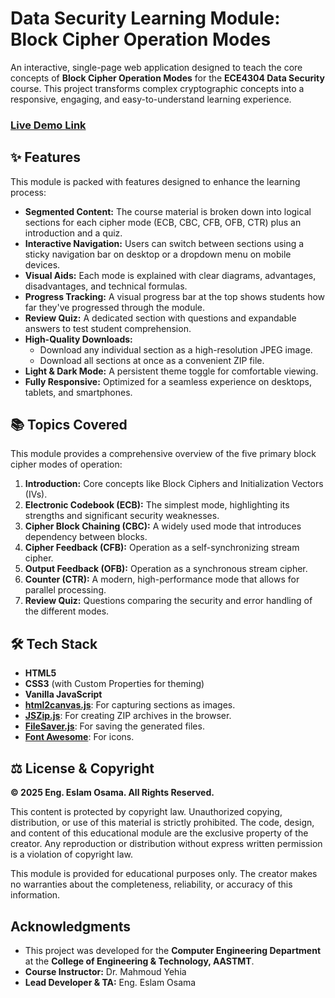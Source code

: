 # Data Security Learning Module: Block Cipher Operation Modes

An interactive, single-page web application designed to teach the core concepts of **Block Cipher Operation Modes** for the **ECE4304 Data Security** course. This project transforms complex cryptographic concepts into a responsive, engaging, and easy-to-understand learning experience.

### [Live Demo Link](https://block-cipher-learning-module.vercel.app/)

## ✨ Features

This module is packed with features designed to enhance the learning process:

-   **Segmented Content:** The course material is broken down into logical sections for each cipher mode (ECB, CBC, CFB, OFB, CTR) plus an introduction and a quiz.
-   **Interactive Navigation:** Users can switch between sections using a sticky navigation bar on desktop or a dropdown menu on mobile devices.
-   **Visual Aids:** Each mode is explained with clear diagrams, advantages, disadvantages, and technical formulas.
-   **Progress Tracking:** A visual progress bar at the top shows students how far they've progressed through the module.
-   **Review Quiz:** A dedicated section with questions and expandable answers to test student comprehension.
-   **High-Quality Downloads:**
    -   Download any individual section as a high-resolution JPEG image.
    -   Download all sections at once as a convenient ZIP file.
-   **Light & Dark Mode:** A persistent theme toggle for comfortable viewing.
-   **Fully Responsive:** Optimized for a seamless experience on desktops, tablets, and smartphones.

## 📚 Topics Covered

This module provides a comprehensive overview of the five primary block cipher modes of operation:

1.  **Introduction:** Core concepts like Block Ciphers and Initialization Vectors (IVs).
2.  **Electronic Codebook (ECB):** The simplest mode, highlighting its strengths and significant security weaknesses.
3.  **Cipher Block Chaining (CBC):** A widely used mode that introduces dependency between blocks.
4.  **Cipher Feedback (CFB):** Operation as a self-synchronizing stream cipher.
5.  **Output Feedback (OFB):** Operation as a synchronous stream cipher.
6.  **Counter (CTR):** A modern, high-performance mode that allows for parallel processing.
7.  **Review Quiz:** Questions comparing the security and error handling of the different modes.

## 🛠️ Tech Stack

-   **HTML5**
-   **CSS3** (with Custom Properties for theming)
-   **Vanilla JavaScript**
-   **[html2canvas.js](https://html2canvas.hertzen.com/)**: For capturing sections as images.
-   **[JSZip.js](https://stuk.github.io/jszip/)**: For creating ZIP archives in the browser.
-   **[FileSaver.js](https://github.com/eligrey/FileSaver.js/)**: For saving the generated files.
-   **[Font Awesome](https://fontawesome.com/)**: For icons.

## ⚖️ License & Copyright

**© 2025 Eng. Eslam Osama. All Rights Reserved.**

This content is protected by copyright law. Unauthorized copying, distribution, or use of this material is strictly prohibited. The code, design, and content of this educational module are the exclusive property of the creator. Any reproduction or distribution without express written permission is a violation of copyright law.

This module is provided for educational purposes only. The creator makes no warranties about the completeness, reliability, or accuracy of this information.

## Acknowledgments

-   This project was developed for the **Computer Engineering Department** at the **College of Engineering & Technology, AASTMT**.
-   **Course Instructor:** Dr. Mahmoud Yehia
-   **Lead Developer & TA:** Eng. Eslam Osama

